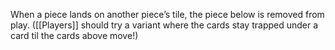 When a piece lands on another piece’s tile, the piece below is removed from play. ([[Players]] should try a variant where the cards stay trapped under a card til the cards above move!)
